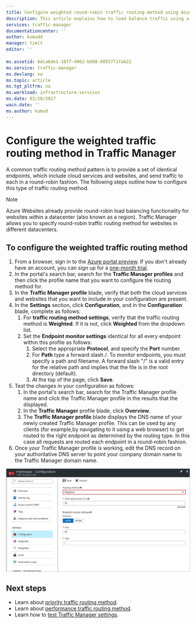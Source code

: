 ```yaml
---
title: Configure weighted round-robin traffic routing method using Azure Traffic Manager | Azure
description: This article explains how to load balance traffic using a round-robin method in Traffic Manager
services: traffic-manager
documentationcenter: ''
author: kumudd
manager: timlt
editor: ''

ms.assetid: 6dca6de1-18f7-4962-bd98-6055771fab22
ms.service: traffic-manager
ms.devlang: na
ms.topic: article
ms.tgt_pltfrm: na
ms.workload: infrastructure-services
ms.date: 03/20/2017
wacn.date: ''
ms.author: kumud
---
```


# Configure the weighted traffic routing method in Traffic Manager

A common traffic routing method pattern is to provide a set of identical endpoints, which include cloud services and websites, and send traffic to each in a round-robin fashion. The following steps outline how to configure this type of traffic routing method.

> [!NOTE]
> Azure Websites already provide round-robin load balancing functionality for websites within a datacenter (also known as a region). Traffic Manager allows you to specify round-robin traffic routing method for websites in different datacenters.

## To configure the weighted traffic routing method

1. From a browser, sign in to the [Azure portal preview](http://portal.azure.cn). If you don't already have an account, you can sign up for a [one-month trial](https://www.azure.cn/pricing/1rmb-trial/). 
2. In the portal's search bar, search for the **Traffic Manager profiles** and then click the profile name that you want to configure the routing method for.
3. In the **Traffic Manager profile** blade, verify that both the cloud services and websites that you want to include in your configuration are present.
4. In the **Settings** section, click **Configuration**, and in the **Configuration** blade, complete as follows:
    1. For **traffic routing method settings**, verify that the traffic routing method is **Weighted**. If it is not, click **Weighted** from the dropdown list.
    2. Set the **Endpoint monitor settings** identical for all every endpoint within this profile as follows:
        1. Select the appropriate **Protocol**, and specify the **Port** number. 
        2. For **Path** type a forward slash */*. To monitor endpoints, you must specify a path and filename. A forward slash "/" is a valid entry for the relative path and implies that the file is in the root directory (default).
        3. At the top of the page, click **Save**.
5. Test the changes in your configuration as follows:
    1.	In the portal's search bar, search for the Traffic Manager profile name and click the Traffic Manager profile in the results that the displayed.
    2.	In the **Traffic Manager** profile blade, click **Overview**.
    3.	The **Traffic Manager profile** blade displays the DNS name of your newly created Traffic Manager profile. This can be used by any clients (for example,by navigating to it using a web browser) to get routed to the right endpoint as determined by the routing type. In this case all requests are routed each endpoint in a round-robin fashion.
6. Once your Traffic Manager profile is working, edit the DNS record on your authoritative DNS server to point your company domain name to the Traffic Manager domain name.

![Configuring weighted traffic routing method using Traffic Manager][1]

## Next steps

- Learn about [priority traffic routing method](traffic-manager-configure-priority-routing-method.md).
- Learn about [performance traffic routing method](traffic-manager-configure-performance-routing-method.md).
- Learn how to [test Traffic Manager settings](traffic-manager-testing-settings.md).

<!--Image references-->
[1]: ./media/traffic-manager-weighted-routing-method/traffic-manager-weighted-routing-method.png
